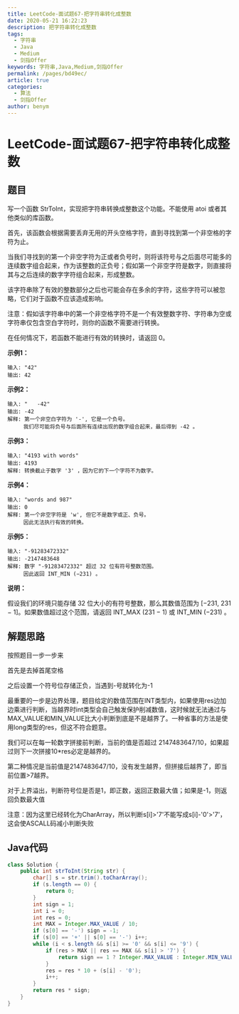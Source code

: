 ```yaml
---
title: LeetCode-面试题67-把字符串转化成整数
date: 2020-05-21 16:22:23
description: 把字符串转化成整数
tags: 
  - 字符串
  - Java
  - Medium
  - 剑指Offer
keywords: 字符串,Java,Medium,剑指Offer
permalink: /pages/bd49ec/
article: true
categories: 
  - 算法
  - 剑指Offer
author: benym
---
```


# LeetCode-面试题67-把字符串转化成整数

## 题目

写一个函数 StrToInt，实现把字符串转换成整数这个功能。不能使用 atoi 或者其他类似的库函数。

首先，该函数会根据需要丢弃无用的开头空格字符，直到寻找到第一个非空格的字符为止。

当我们寻找到的第一个非空字符为正或者负号时，则将该符号与之后面尽可能多的连续数字组合起来，作为该整数的正负号；假如第一个非空字符是数字，则直接将其与之后连续的数字字符组合起来，形成整数。

该字符串除了有效的整数部分之后也可能会存在多余的字符，这些字符可以被忽略，它们对于函数不应该造成影响。

注意：假如该字符串中的第一个非空格字符不是一个有效整数字符、字符串为空或字符串仅包含空白字符时，则你的函数不需要进行转换。

在任何情况下，若函数不能进行有效的转换时，请返回 0。


**示例1：**

```
输入: "42"
输出: 42
```

**示例2：**

```
输入: "   -42"
输出: -42
解释: 第一个非空白字符为 '-', 它是一个负号。
     我们尽可能将负号与后面所有连续出现的数字组合起来，最后得到 -42 。
```

**示例3：**

```
输入: "4193 with words"
输出: 4193
解释: 转换截止于数字 '3' ，因为它的下一个字符不为数字。
```

**示例4：**

```
输入: "words and 987"
输出: 0
解释: 第一个非空字符是 'w', 但它不是数字或正、负号。
     因此无法执行有效的转换。
```

**示例5：**

```
输入: "-91283472332"
输出: -2147483648
解释: 数字 "-91283472332" 超过 32 位有符号整数范围。 
     因此返回 INT_MIN (−231) 。
```

**说明：**

假设我们的环境只能存储 32 位大小的有符号整数，那么其数值范围为 [−231,  231 − 1]。如果数值超过这个范围，请返回  INT_MAX (231 − 1) 或 INT_MIN (−231) 。

## 解题思路

按照题目一步一步来

首先是去掉首尾空格

之后设置一个符号位存储正负，当遇到-号就转化为-1

最重要的一步是边界处理，题目给定的数值范围在INT类型内，如果使用res边加边乘进行判断，当越界时int类型会自己触发保护削减数值，这时候就无法通过与MAX_VALUE和MIN_VALUE比大小判断到底是不是越界了。一种省事的方法是使用long类型的res，但这不符合题意。

我们可以在每一轮数字拼接前判断，当前的值是否超过 2147483647/10，如果超过则下一次拼接10*res必定是越界的。

第二种情况是当前值是2147483647/10，没有发生越界，但拼接后越界了，即当前位置>7越界。

对于上界溢出，判断符号位是否是1，即正数，返回正数最大值；如果是-1，则返回负数最大值

注意：因为这里已经转化为CharArray，所以判断s[i]>'7'不能写成s[i]-'0'>'7'，这会使ASCALL码减小判断失败

## Java代码

```java
class Solution {
    public int strToInt(String str) {
        char[] s = str.trim().toCharArray();
        if (s.length == 0) {
            return 0;
        }
        int sign = 1;
        int i = 0;
        int res = 0;
        int MAX = Integer.MAX_VALUE / 10;
        if (s[0] == '-') sign = -1;
        if (s[0] == '+' || s[0] == '-') i++;
        while (i < s.length && s[i] >= '0' && s[i] <= '9') {
            if (res > MAX || res == MAX && s[i] > '7') {
                return sign == 1 ? Integer.MAX_VALUE : Integer.MIN_VALUE;
            }
            res = res * 10 + (s[i] - '0');
            i++;
        }
        return res * sign;
    }
}
```

